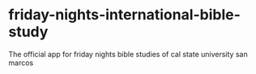 # friday-nights-international-bible-study
The official app for friday nights bible studies of cal state university san marcos
